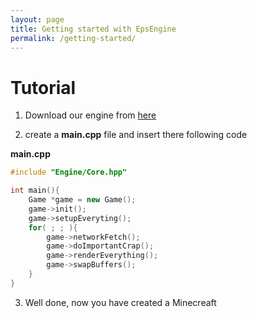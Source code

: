 ```yaml
---
layout: page
title: Getting started with EpsEngine
permalink: /getting-started/
---
```


# Tutorial

1. Download our engine from [here](https://github.com/IvanHephaestus/EpsEngine)

2. create a **main.cpp** file and insert there following code

**main.cpp**
```c++
#include "Engine/Core.hpp"

int main(){
    Game *game = new Game();
    game->init();
    game->setupEveryting();
    for( ; ; ){
        game->networkFetch();
        game->doImportantCrap();
        game->renderEverything();
        game->swapBuffers();
    }
}

```

3. Well done, now you have created a Minecreaft
